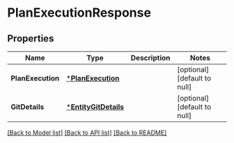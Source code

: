 # PlanExecutionResponse

## Properties
Name | Type | Description | Notes
------------ | ------------- | ------------- | -------------
**PlanExecution** | [***PlanExecution**](PlanExecution.md) |  | [optional] [default to null]
**GitDetails** | [***EntityGitDetails**](EntityGitDetails.md) |  | [optional] [default to null]

[[Back to Model list]](../README.md#documentation-for-models) [[Back to API list]](../README.md#documentation-for-api-endpoints) [[Back to README]](../README.md)

